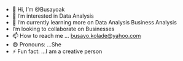 - 👋 Hi, I’m @Busayoak
- 👀 I’m interested in Data Analysis
- 🌱 I’m currently learning more on Data Analysis Business Analysis
- I’m looking to collaborate on Businesses
- 📫 How to reach me ... busayo.kolade@yahoo.com
- 😄 Pronouns: ...She
- ⚡ Fun fact: ...I am a creative person

<!---
Busayoak/Busayoak is a ✨ special ✨ repository because its `README.md` (this file) appears on your GitHub profile.
You can click the Preview link to take a look at your changes.
--->
